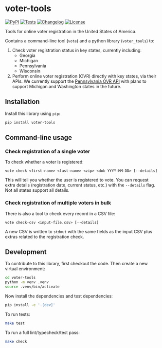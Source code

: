 # voter-tools

[![PyPI](https://img.shields.io/pypi/v/voter-tools.svg)](https://pypi.org/project/voter-tools/)
[![Tests](https://github.com/front-seat/voter-tools/actions/workflows/test.yml/badge.svg)](https://github.com/front-seat/voter-tools/actions/workflows/test.yml)
[![Changelog](https://img.shields.io/github/v/release/front-seat/voter-tools?include_prereleases&label=changelog)](https://github.com/front-seat/voter-tools/releases)
[![License](https://img.shields.io/badge/license-MIT-blue.svg)](https://github.com/front-seat/voter-tools/blob/main/LICENSE)

Tools for online voter registration in the United States of America.

Contains a command-line tool (`vote`) and a python library (`voter_tools`) to:

1. Check voter registration status in key states, currently including:
   - Georgia
   - Michigan
   - Pennsylvania
   - Wisconsin
1. Perform online voter registration (OVR) directly with key states, via their APIs. We currently support the [Pennsylvania OVR API](https://www.pa.gov/en/agencies/dos/resources/voting-and-elections-resources/pa-online-voter-registration-web-api-rfc.html) with plans to support Michigan and Washington states in the future.

## Installation

Install this library using `pip`:

```bash
pip install voter-tools
```

## Command-line usage

### Check registration of a single voter

To check whether a voter is registered:

```
vote check <first-name> <last-name> <zip> <dob YYYY-MM-DD> [--details]
```

This will tell you whether the user is registered to vote. You can request extra details (registration date, current status, etc.) with the `--details` flag. Not all states support all details.

### Check registration of multiple voters in bulk

There is also a tool to check every record in a CSV file:

```
vote check-csv <input-file.csv> [--details]
```

A new CSV is written to `stdout` with the same fields as the input CSV plus extras related to the registration check.

## Development

To contribute to this library, first checkout the code. Then create a new virtual environment:

```bash
cd voter-tools
python -m venv .venv
source .venv/bin/activate
```

Now install the dependencies and test dependencies:

```bash
pip install -e '.[dev]'
```

To run tests:

```bash
make test
```

To run a full lint/typecheck/test pass:

```bash
make check
```
